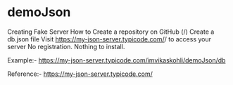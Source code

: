 # demoJson

Creating Fake Server
How to
Create a repository on GitHub (<your-username>/<your-repo>)
Create a db.json file
Visit https://my-json-server.typicode.com/<your-username>/<your-repo> to access your server
No registration. Nothing to install.


Example:- https://my-json-server.typicode.com/imvikaskohli/demoJson/db


Reference:- https://my-json-server.typicode.com/
